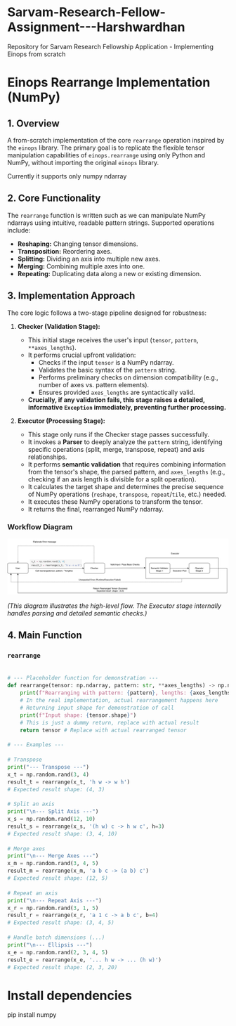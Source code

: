# Sarvam-Research-Fellow-Assignment---Harshwardhan

Repository for Sarvam Research Fellowship Application - Implementing Einops from scratch

# Einops Rearrange Implementation (NumPy)

## 1. Overview

A from-scratch implementation of the core `rearrange` operation inspired by the `einops` library.
The primary goal is to replicate the flexible tensor manipulation capabilities of `einops.rearrange` using only Python and NumPy, without importing the original `einops` library.

Currently it supports only numpy ndarray

## 2. Core Functionality

The `rearrange` function is written such as we can manipulate NumPy ndarrays using intuitive, readable pattern strings. Supported operations include:

- **Reshaping:** Changing tensor dimensions.
- **Transposition:** Reordering axes.
- **Splitting:** Dividing an axis into multiple new axes.
- **Merging:** Combining multiple axes into one.
- **Repeating:** Duplicating data along a new or existing dimension.

## 3. Implementation Approach

The core logic follows a two-stage pipeline designed for robustness:

1.  **Checker (Validation Stage):**

    - This initial stage receives the user's input (`tensor`, `pattern`, `**axes_lengths`).
    - It performs crucial upfront validation:
      - Checks if the input `tensor` is a NumPy ndarray.
      - Validates the basic syntax of the `pattern` string.
      - Performs preliminary checks on dimension compatibility (e.g., number of axes vs. pattern elements).
      - Ensures provided `axes_lengths` are syntactically valid.
    - **Crucially, if any validation fails, this stage raises a detailed, informative `Exception` immediately, preventing further processing.**

2.  **Executor (Processing Stage):**
    - This stage only runs if the Checker stage passes successfully.
    - It invokes a **Parser** to deeply analyze the `pattern` string, identifying specific operations (split, merge, transpose, repeat) and axis relationships.
    - It performs **semantic validation** that requires combining information from the tensor's shape, the parsed pattern, and `axes_lengths` (e.g., checking if an axis length is divisible for a split operation).
    - It calculates the target shape and determines the precise sequence of NumPy operations (`reshape`, `transpose`, `repeat`/`tile`, etc.) needed.
    - It executes these NumPy operations to transform the tensor.
    - It returns the final, rearranged NumPy ndarray.

<!-- rearrange(tensor: np.ndarray, pattern: str, **axes_lengths) -> np.ndarray
tensor (np.ndarray): The input NumPy array to manipulate.pattern (str): The einops-style pattern defining the transformation (e.g., 'b h w c -> b c h w').**axes_lengths (Dict[str, int]): Optional keyword arguments specifying the sizes of new axes introduced on the right side of the pattern or dimensions involved in splitting.5. Example Usageimport numpy as np
# Assuming your implementation is in 'my_einops.py'
# from my_einops import rearrange -->

### Workflow Diagram

![Workflow Diagram](diagram.svg)

_(This diagram illustrates the high-level flow. The Executor stage internally handles parsing and detailed semantic checks.)_

## 4. Main Function

### `rearrange`

```python

# --- Placeholder function for demonstration ---
def rearrange(tensor: np.ndarray, pattern: str, **axes_lengths) -> np.ndarray:
    print(f"Rearranging with pattern: {pattern}, lengths: {axes_lengths}")
    # In the real implementation, actual rearrangement happens here
    # Returning input shape for demonstration of call
    print(f"Input shape: {tensor.shape}")
    # This is just a dummy return, replace with actual result
    return tensor # Replace with actual rearranged tensor

# --- Examples ---

# Transpose
print("--- Transpose ---")
x_t = np.random.rand(3, 4)
result_t = rearrange(x_t, 'h w -> w h')
# Expected result shape: (4, 3)

# Split an axis
print("\n--- Split Axis ---")
x_s = np.random.rand(12, 10)
result_s = rearrange(x_s, '(h w) c -> h w c', h=3)
# Expected result shape: (3, 4, 10)

# Merge axes
print("\n--- Merge Axes ---")
x_m = np.random.rand(3, 4, 5)
result_m = rearrange(x_m, 'a b c -> (a b) c')
# Expected result shape: (12, 5)

# Repeat an axis
print("\n--- Repeat Axis ---")
x_r = np.random.rand(3, 1, 5)
result_r = rearrange(x_r, 'a 1 c -> a b c', b=4)
# Expected result shape: (3, 4, 5)

# Handle batch dimensions (...)
print("\n--- Ellipsis ---")
x_e = np.random.rand(2, 3, 4, 5)
result_e = rearrange(x_e, '... h w -> ... (h w)')
# Expected result shape: (2, 3, 20)
```

# Install dependencies

pip install numpy
